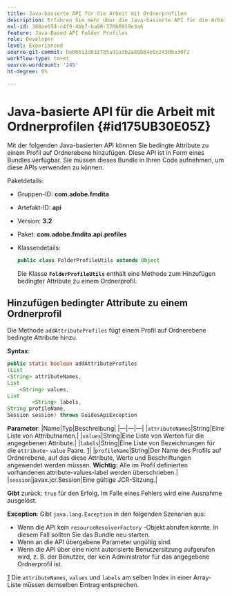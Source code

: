 ```yaml
---
title: Java-basierte API für die Arbeit mit Ordnerprofilen
description: Erfahren Sie mehr über die Java-basierte API für die Arbeit mit Ordnerprofilen
exl-id: 388ae654-c4f9-4bb7-ba98-370b8919e3a6
feature: Java-Based API Folder Profiles
role: Developer
level: Experienced
source-git-commit: be06612d832785a91a3b2a89b84e0c2438ba30f2
workflow-type: tm+mt
source-wordcount: '245'
ht-degree: 0%

---
```


# Java-basierte API für die Arbeit mit Ordnerprofilen {#id175UB30E05Z}

Mit der folgenden Java-basierten API können Sie bedingte Attribute zu einem Profil auf Ordnerebene hinzufügen. Diese API ist in Form eines Bundles verfügbar. Sie müssen dieses Bundle in Ihren Code aufnehmen, um diese APIs verwenden zu können.

Paketdetails:

- Gruppen-ID: **com.adobe.fmdita**

- Artefakt-ID: **api**

- Version: **3.2**

- Paket: **com.adobe.fmdita.api.profiles**

- Klassendetails:

  ```JAVA
  public class FolderProfileUtils extends Object
  ```

  Die Klasse **`FolderProfileUtils`** enthält eine Methode zum Hinzufügen bedingter Attribute zu einem Ordnerprofil.


## Hinzufügen bedingter Attribute zu einem Ordnerprofil

Die Methode ``addAttributeProfiles`` fügt einem Profil auf Ordnerebene bedingte Attribute hinzu.

**Syntax**:

```JAVA
public static boolean addAttributeProfiles
(List
<String> attributeNames, 
List
    <String> values, 
List
        <String> labels,
String profileName, 
Session session) throws GuidesApiException
```

**Parameter**:
|Name|Typ|Beschreibung|
|—|—|—|
|``attributeNames``|String|Eine Liste von Attributnamen.|
|``values``|String|Eine Liste von Werten für die angegebenen Attribute.|
|`labels`|String|Eine Liste von Bezeichnungen für die `attribute`- `value` Paare. [1](#fntarg_1)|
|`profileName`|String|Der Name des Profils auf Ordnerebene, auf das diese Attribute, Werte und Beschriftungen angewendet werden müssen. **Wichtig:** Alle im Profil definierten vorhandenen attribute-values-label werden überschrieben.|
|`session`|javax.jcr.Session|Eine gültige JCR-Sitzung.|

**Gibt** zurück:
`true` für den Erfolg. Im Falle eines Fehlers wird eine Ausnahme ausgelöst.

**Exception**:
Gibt ``java.lang.Exception`` in den folgenden Szenarien aus:

- Wenn die API kein `resourceResolverFactory` -Objekt abrufen konnte. In diesem Fall sollten Sie das Bundle neu starten.
- Wenn an die API übergebene Parameter ungültig sind.
- Wenn die API über eine nicht autorisierte Benutzersitzung aufgerufen wird, z. B. der Benutzer, der kein Administrator für das angegebene Ordnerprofil ist.

[1](#fnsrc_1) Die `attributeNames`, `values` und `labels` am selben Index in einer Array-Liste müssen demselben Eintrag entsprechen.
